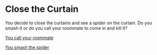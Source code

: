 # Close the Curtain

You decide to close the curtains and see a spider on the curtain. Do you smash it or do you call your roommate to come in and kill it?

[You call your roommate](situations/callroommate.md)

[You smash the spider](situations/smashSpider.md)